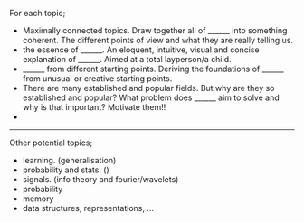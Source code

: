 For each topic;

* Maximally connected topics. Draw together all of \_\_\_\_\_\_ into something coherent. The different points of view and what they are really telling us.
* the essence of \_\_\_\_\_\_. An eloquent, intuitive, visual and concise explanation of \_\_\_\_\_\_. Aimed at a total layperson/a child.
* \_\_\_\_\_\_ from different starting points. Deriving the foundations of \_\_\_\_\_\_ from unusual or creative starting points.
* There are many established and popular fields. But why are they so established and popular? What problem does \_\_\_\_\_\_ aim to solve and why is that important? Motivate them!!
*

***

Other potential topics;

* learning. (generalisation)
* probability and stats. ()
* signals. (info theory and fourier/wavelets)
* probability
* memory
* data structures, representations, ...
